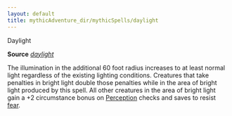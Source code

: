 ```yaml
---
layout: default
title: mythicAdventure_dir/mythicSpells/daylight
---
```

Daylight

**Source** [_daylight_](spell_dir/daylight#_daylight)

The illumination in the additional 60 foot radius increases to at least normal light regardless of the existing lighting conditions. Creatures that take penalties in bright light double those penalties while in the area of bright light produced by this spell. All other creatures in the area of bright light gain a +2 circumstance bonus on [Perception](skills/perception#_perception) checks and saves to resist [fear](monster_dir/universalMonsterRules#_fear).

